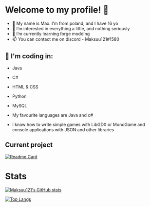 # Welcome to my profile! 👋

- 👾 My name is Max. I'm from poland, and I have 16 yo
- 👀 I’m interested in everything a little, and nothing seriously
- 🌱 I’m currently learning forge modding
- 📫 You can contact me on discord - Maksuu121#1580

## 💾 I'm coding in:
  - Java
  - C#
  - HTML & CSS
  - Python
  - MySQL
  
- My favourite languages are Java and c#
- I know how to write simple games with LibGDX or MonoGame and console applications with JSON and other libraries

## Current project

[![Readme Card](https://github-readme-stats.vercel.app/api/pin/?username=Masiu121&repo=WWLT&theme=darcula)](https://github.com/anuraghazra/github-readme-stats)

# Stats

[![Maksuu121's GitHub stats](https://github-readme-stats.vercel.app/api?username=Masiu121&theme=darcula)](https://github.com/anuraghazra/github-readme-stats)

[![Top Langs](https://github-readme-stats.vercel.app/api/top-langs/?username=Masiu121&theme=darcula)](https://github.com/anuraghazra/github-readme-stats)

<!---
Masiu121/Masiu121 is a ✨ special ✨ repository because its `README.md` (this file) appears on your GitHub profile.
You can click the Preview link to take a look at your changes.
--->
